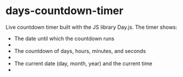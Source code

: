 # days-countdown-timer

Live countdown timer built with the JS library Day.js. The timer shows:

<p>
<ul>
<li>The date until which the countdown runs<li>
<li>The countdown of days, hours, minutes, and seconds<li>
<li>The current date (day, month, year) and the current time<li>
</ul>
